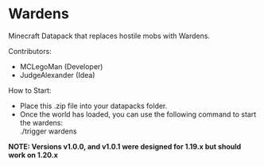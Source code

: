 # Wardens  
Minecraft Datapack that replaces hostile mobs with Wardens.  

Contributors:  
- MCLegoMan (Developer)  
- JudgeAlexander (Idea)  

How to Start:  
- Place this .zip file into your datapacks folder.  
- Once the world has loaded, you can use the following command to start the wardens:  
./trigger wardens

**NOTE: Versions v1.0.0, and v1.0.1 were designed for 1.19.x but should work on 1.20.x**
